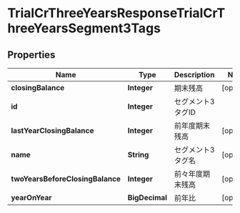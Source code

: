 

# TrialCrThreeYearsResponseTrialCrThreeYearsSegment3Tags


## Properties

| Name | Type | Description | Notes |
|------------ | ------------- | ------------- | -------------|
|**closingBalance** | **Integer** | 期末残高 |  [optional] |
|**id** | **Integer** | セグメント3タグID |  |
|**lastYearClosingBalance** | **Integer** | 前年度期末残高 |  [optional] |
|**name** | **String** | セグメント3タグ名 |  [optional] |
|**twoYearsBeforeClosingBalance** | **Integer** | 前々年度期末残高 |  [optional] |
|**yearOnYear** | **BigDecimal** | 前年比 |  [optional] |



